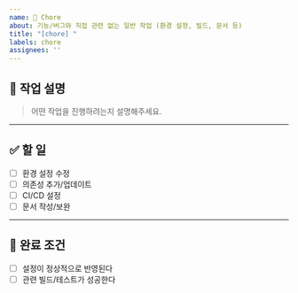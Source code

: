 ```yaml
---
name: 🔧 Chore
about: 기능/버그와 직접 관련 없는 일반 작업 (환경 설정, 빌드, 문서 등)
title: "[chore] "
labels: chore
assignees: ''
---
```


## 🔧 작업 설명
> 어떤 작업을 진행하려는지 설명해주세요.

---

## ✅ 할 일
- [ ] 환경 설정 수정
- [ ] 의존성 추가/업데이트
- [ ] CI/CD 설정
- [ ] 문서 작성/보완

---

## 🎯 완료 조건
- [ ] 설정이 정상적으로 반영된다
- [ ] 관련 빌드/테스트가 성공한다